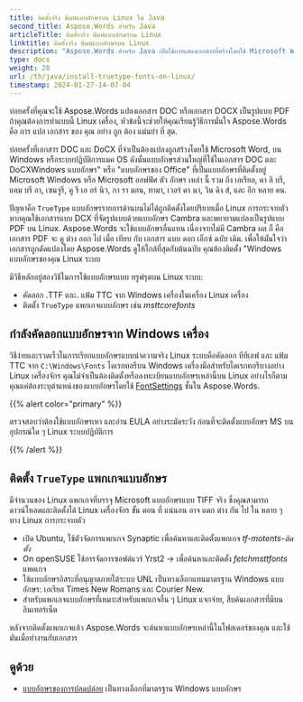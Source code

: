 ```yaml
---
title: ติดตั้งจริง พิมพ์แบบอักษรบน Linux ใน Java
second_title: Aspose.Words สําหรับ Java
articleTitle: ติดตั้งจริง พิมพ์แบบอักษรบน Linux
linktitle: ติดตั้งจริง พิมพ์แบบอักษรบน Linux
description: "Aspose.Words สําหรับ Java เปิดใช้การแสดงเอกสารที่สร้างโดยใช้ Microsoft Word บน Linux เครื่องที่มีความแม่นยําดีที่สุด"
type: docs
weight: 20
url: /th/java/install-truetype-fonts-on-linux/
timestamp: 2024-01-27-14-07-04
---
```


บ่อยครั้งที่คุณจะใช้ Aspose.Words แปลงเอกสาร DOC หรือเอกสาร DOCX เป็นรูปแบบ PDF ถ้าคุณต้องการทําแบบนี้ Linux เครื่อง, หัวข้อนี้จะช่วยให้คุณเรียนรู้วิธีการมั่นใจ Aspose.Words คือ การ แปล เอกสาร ของ คุณ อย่าง ถูก ต้อง แม่นยํา ที่ สุด.

บ่อยครั้งที่เอกสาร DOC และ DoCX ที่จําเป็นต้องแปลงถูกสร้างโดยใช้ Microsoft Word, บน Windows หรือระบบปฏิบัติการแมค OS ดังนั้นแบบอักษรส่วนใหญ่ที่ใช้ในเอกสาร DOC และ DoCXWindows แบบอักษร" หรือ "แบบอักษรของ Office" ที่เป็นแบบอักษรที่ติดตั้งอยู่ Microsoft Windows หรือ Microsoft ออฟฟิศ ตัว อักษร เหล่า นี้ รวม ถึง เอเรียล, คา ลิ บรี, แคม บรี อา, เซนจูรี, คู รี เอ อร์ นิว, กา รา มอน, ทามา, เวอร์ ดา นา, วิน ดิง ส์, และ อีก หลาย คน.

ปัญหาคือ `TrueType` แบบอักษรรายการด้านบนไม่ได้ถูกติดตั้งโดยปริยายเมื่อ Linux การกระจายตัว หากคุณใช้เอกสารแบบ DCX ที่จัดรูปแบบด้วยแบบอักษร Cambra และพยายามแปลงเป็นรูปแบบ PDF บน Linux. Aspose.Words จะใช้แบบอักษรอื่นแทน เนื่องจากไม่มี Cambra ผล ก็ คือ เอกสาร PDF จะ ดู ต่าง ออก ไป เมื่อ เทียบ กับ เอกสาร แบบ ดอก เอ็กซ์ ฉบับ เดิม. เพื่อให้มั่นใจว่าเอกสารถูกดัดแปลงโดย Aspose.Words ดูให้ใกล้ที่สุดกับต้นฉบับ คุณต้องติดตั้ง "Windows แบบอักษรของคุณ Linux ระบบ

มีวิธีหลักอยู่สองวิธีในการใช้แบบอักษรแบบ ทรูฟรุตบน Linux ระบบ:

- คัดลอก .TTF และ. แฟ้ม TTC จาก Windows เครื่องในเครื่อง Linux เครื่อง
- ติดตั้ง `TrueType` แพกเกจแบบอักษร เช่น *msttcorefonts*

## กําลังคัดลอกแบบอักษรจาก Windows เครื่อง

วิธีง่ายและรวดเร็วในการเรียกแบบอักษรแบบนําความจริง Linux ระบบคือคัดลอก ทีทีเอฟ และ แฟ้ม TTC จาก `C:\Windows\Fonts` ไดเรกทอรีบน Windows เครื่องมือสําหรับไดเรกทอรีบางอย่าง Linux เครื่องจักร คุณไม่จําเป็นต้องติดตั้งหรือลงทะเบียนแบบอักษรเหล่านี้บน Linux อย่างไรก็ตาม คุณแค่ต้องระบุตําแหน่งของแบบอักษรโดยใช้ [FontSettings](https://reference.aspose.com/words/java/com.aspose.words/fontsettings/) ชั้นใน Aspose.Words.

{{% alert color="primary" %}}

ตรวจสอบว่าต้องใช้แบบอักษรเหา และอ่าน EULA อย่างระมัดระวัง ก่อนที่จะติดตั้งแบบอักษร MS บนอุปกรณ์ใด ๆ Linux ระบบปฏิบัติการ

{{% /alert %}}

## ติดตั้ง `TrueType` แพกเกจแบบอักษร

มีจํานวนของ Linux แพกเกจที่บรรจุ Microsoft แบบอักษรแบบ TIFF จริง ซึ่งคุณสามารถดาวน์โหลดและติดตั้งได้ Linux เครื่องจักร ขั้น ตอน ที่ แน่นอน อาจ แตก ต่าง กัน ไป ใน หลาย ๆ ทาง Linux การกระจายตัว

- เปิด Ubuntu, ใช้ตัวจัดการแพกเกจ Synaptic เพื่อค้นหาและติดตั้งแพกเกจ *tf-motents-ติดตั้ง*
- On openSUSE ใช้การจัดการซอฟต์แวร์ Yrst2 → เพื่อค้นหาและติดตั้ง *fetchmsttfonts* แพคเกจ
- ใช้แบบอักษรอิสระที่อนุญาตภายใต้ระบบ UNL เป็นทางเลือกแทนมาตรฐาน Windows แบบอักษร: เอเรียล Times New Romans และ Courier New.
- สําหรับแพกเกจแบบอักษรที่เหมาะสําหรับแพกเกจอื่น ๆ Linux แจกจ่าย, สืบค้นเอกสารที่มีบนอินเทอร์เน็ต

หลังจากติดตั้งแพกเกจแล้ว Aspose.Words จะค้นหาแบบอักษรเหล่านี้ในโฟลเดอร์ของคุณ และใช้มันเมื่อทํางานกับเอกสาร

## ดูด้วย

- [แบบอักษรของการปลดปล่อย](https://github.com/liberationfonts) เป็นทางเลือกที่มาตรฐาน Windows แบบอักษร
